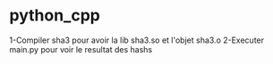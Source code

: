# python_cpp

1-Compiler sha3 pour avoir la lib sha3.so et l'objet sha3.o
2-Executer main.py pour voir le resultat des hashs
